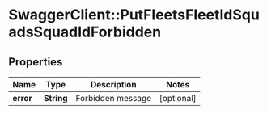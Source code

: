 # SwaggerClient::PutFleetsFleetIdSquadsSquadIdForbidden

## Properties
Name | Type | Description | Notes
------------ | ------------- | ------------- | -------------
**error** | **String** | Forbidden message | [optional] 


